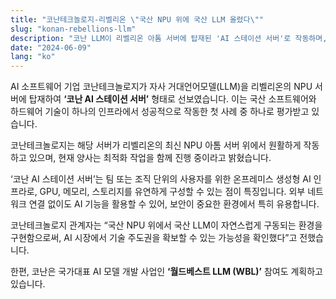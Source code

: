 ```yaml
---
title: "코난테크놀로지-리벨리온 \"국산 NPU 위에 국산 LLM 올렸다\""
slug: "konan-rebellions-llm"
description: "코난 LLM이 리벨리온 아톰 서버에 탑재된 'AI 스테이션 서버'로 작동하며, 국산 AI 생태계의 기술 융합 가능성을 입증하다."
date: "2024-06-09"
lang: "ko"
---
```


AI 소프트웨어 기업 코난테크놀로지가 자사 거대언어모델(LLM)을 리벨리온의 NPU 서버에 탑재하여 **‘코난 AI 스테이션 서버’** 형태로 선보였습니다. 이는 국산 소프트웨어와 하드웨어 기술이 하나의 인프라에서 성공적으로 작동한 첫 사례 중 하나로 평가받고 있습니다.

코난테크놀로지는 해당 서버가 리벨리온의 최신 NPU 아톰 서버 위에서 원활하게 작동하고 있으며, 현재 양사는 최적화 작업을 함께 진행 중이라고 밝혔습니다.

‘코난 AI 스테이션 서버’는 팀 또는 조직 단위의 사용자를 위한 온프레미스 생성형 AI 인프라로, GPU, 메모리, 스토리지를 유연하게 구성할 수 있는 점이 특징입니다. 외부 네트워크 연결 없이도 AI 기능을 활용할 수 있어, 보안이 중요한 환경에서 특히 유용합니다.

코난테크놀로지 관계자는 “국산 NPU 위에서 국산 LLM이 자연스럽게 구동되는 환경을 구현함으로써, AI 시장에서 기술 주도권을 확보할 수 있는 가능성을 확인했다”고 전했습니다.

한편, 코난은 국가대표 AI 모델 개발 사업인 **‘월드베스트 LLM (WBL)’** 참여도 계획하고 있습니다.